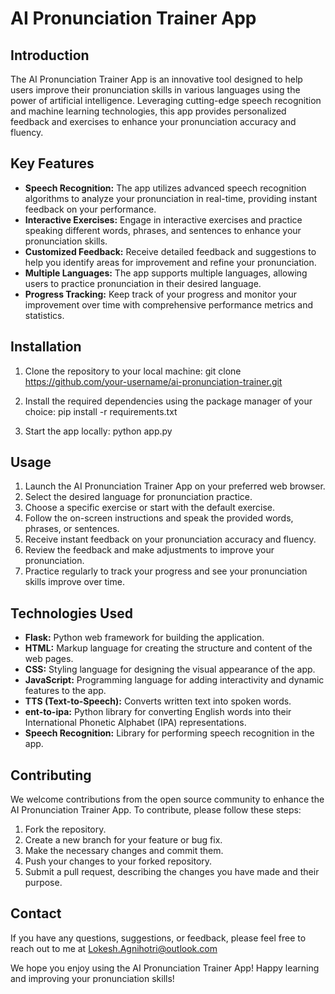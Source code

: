 # AI Pronunciation Trainer App

## Introduction
The AI Pronunciation Trainer App is an innovative tool designed to help users improve their pronunciation skills in various languages using the power of artificial intelligence. Leveraging cutting-edge speech recognition and machine learning technologies, this app provides personalized feedback and exercises to enhance your pronunciation accuracy and fluency.

## Key Features
- **Speech Recognition:** The app utilizes advanced speech recognition algorithms to analyze your pronunciation in real-time, providing instant feedback on your performance.
- **Interactive Exercises:** Engage in interactive exercises and practice speaking different words, phrases, and sentences to enhance your pronunciation skills.
- **Customized Feedback:** Receive detailed feedback and suggestions to help you identify areas for improvement and refine your pronunciation.
- **Multiple Languages:** The app supports multiple languages, allowing users to practice pronunciation in their desired language.
- **Progress Tracking:** Keep track of your progress and monitor your improvement over time with comprehensive performance metrics and statistics.

## Installation
1. Clone the repository to your local machine:
git clone https://github.com/your-username/ai-pronunciation-trainer.git


2. Install the required dependencies using the package manager of your choice:
pip install -r requirements.txt


3. Start the app locally:
python app.py


## Usage
1. Launch the AI Pronunciation Trainer App on your preferred web browser.
2. Select the desired language for pronunciation practice.
3. Choose a specific exercise or start with the default exercise.
4. Follow the on-screen instructions and speak the provided words, phrases, or sentences.
5. Receive instant feedback on your pronunciation accuracy and fluency.
6. Review the feedback and make adjustments to improve your pronunciation.
7. Practice regularly to track your progress and see your pronunciation skills improve over time.

## Technologies Used
- **Flask:** Python web framework for building the application.
- **HTML:** Markup language for creating the structure and content of the web pages.
- **CSS:** Styling language for designing the visual appearance of the app.
- **JavaScript:** Programming language for adding interactivity and dynamic features to the app.
- **TTS (Text-to-Speech):** Converts written text into spoken words.
- **ent-to-ipa:** Python library for converting English words into their International Phonetic Alphabet (IPA) representations.
- **Speech Recognition:** Library for performing speech recognition in the app.

## Contributing
We welcome contributions from the open source community to enhance the AI Pronunciation Trainer App. To contribute, please follow these steps:
1. Fork the repository.
2. Create a new branch for your feature or bug fix.
3. Make the necessary changes and commit them.
4. Push your changes to your forked repository.
5. Submit a pull request, describing the changes you have made and their purpose.



## Contact
If you have any questions, suggestions, or feedback, please feel free to reach out to me at Lokesh.Agnihotri@outlook.com

We hope you enjoy using the AI Pronunciation Trainer App! Happy learning and improving your pronunciation skills!


